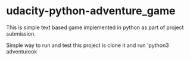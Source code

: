 # udacity-python-adventure_game

This is simple text based game implemented in python as part of project submission.

Simple way to run and test this project is clone it and run 'python3 adventureok
